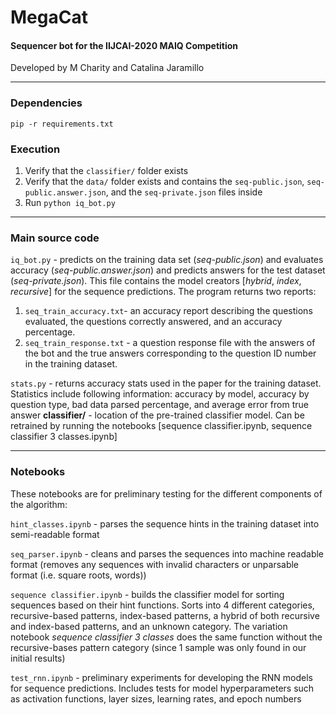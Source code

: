 # MegaCat
#### Sequencer bot for the IIJCAI-2020 MAIQ Competition
Developed by M Charity and Catalina Jaramillo

---
### Dependencies
`pip -r requirements.txt`
### Execution
1. Verify that the `classifier/` folder exists
2. Verify that the `data/` folder exists and contains the `seq-public.json`, `seq-public.answer.json`, and the `seq-private.json` files inside
3. Run `python iq_bot.py`
---
### Main source code
`iq_bot.py` - predicts on the training data set (*seq-public.json*) and evaluates accuracy (*seq-public.answer.json*) and predicts answers for the test dataset (*seq-private.json*). This file contains the model creators [*hybrid*, *index*, *recursive*] for the sequence predictions. The program returns two reports:
   1. `seq_train_accuracy.txt`- an accuracy report describing the questions evaluated, the questions correctly answered, and an accuracy percentage. 
   2. `seq_train_response.txt` - a question response file with the answers of the bot and the true answers corresponding to the question ID number in the training dataset.
   
`stats.py` - returns accuracy stats used in the paper for the training dataset. Statistics include following information: accuracy by model, accuracy by question type, bad data parsed percentage, and average error from true answer
**classifier/** - location of the pre-trained classifier model. Can be retrained by running the notebooks [sequence classifier.ipynb, sequence classifier 3 classes.ipynb]


---
### Notebooks
These notebooks are for preliminary testing for the different components of the algorithm:

`hint_classes.ipynb` - parses the sequence hints in the training dataset into semi-readable format

`seq_parser.ipynb` - cleans and parses the sequences into machine readable format (removes any sequences with invalid characters or unparsable format (i.e. square roots, words))

`sequence classifier.ipynb` - builds the classifier model for sorting sequences based on their hint functions. Sorts into 4 different categories, recursive-based patterns, index-based patterns, a hybrid of both recursive and index-based patterns, and an unknown category. The variation notebook *sequence classifier 3 classes* does the same function without the recursive-bases pattern category (since 1 sample was only found in our initial results)

`test_rnn.ipynb` - preliminary experiments for developing the RNN models for sequence predictions. Includes tests for model hyperparameters such as activation functions, layer sizes, learning rates, and epoch numbers
